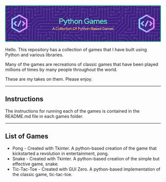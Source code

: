 ![Header](https://github.com/York13Pud/York13Pud/blob/main/assets/images/headers/python-games-header.png)

Hello. This repository has a collection of games that I have built using Python and various libraries.

Many of the games are recreations of classic games that have been played millions of times by many people throughout the world.

These are my takes on them. Please enjoy.

---

## Instructions

The instructions for running each of the games is contained in the README.md file in each games folder.

---

## List of Games

* Pong - Created with Tkinter. A python-based creation of the game that kickstarted a revolution in entertainment, pong.
* Snake - Created with Tkinter. A python-based creation of the simple but effective game, snake.
* Tic-Tac-Toe - Created with GUI Zero. A python-based implementation of the classic game, tic-tac-toe.
